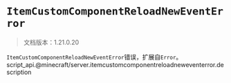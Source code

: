 # `ItemCustomComponentReloadNewEventError`

> 文档版本：1.21.0.20

`ItemCustomComponentReloadNewEventError`错误，扩展自`Error`。script_api.@minecraft/server.itemcustomcomponentreloadneweventerror.description

